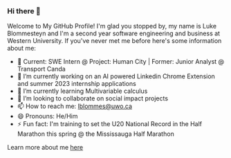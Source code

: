 ### Hi there 👋

Welcome to My GitHub Profile! I'm glad you stopped by, my name is Luke Blommesteyn and I'm a second year software engineering and business at Western University. If you've never met me before here's some information about me:

- 👔 Current: SWE Intern @ Project: Human City | Former: Junior Analyst @ Transport Canda
- 🔭 I’m currently working on an AI powered Linkedin Chrome Extension and summer 2023 internship applications
- 🌱 I’m currently learning Multivariable calculus
- 👯 I’m looking to collaborate on social impact projects
- 📫 How to reach me: lblommes@uwo.ca
- 😄 Pronouns: He/Him
- ⚡ Fun fact: I'm training to set the U20 National Record in the Half Marathon this spring @ the Mississauga Half Marathon

Learn more about me [here](https://personal-portfolio-chi-eight.vercel.app/)

